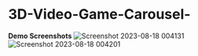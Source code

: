 # 3D-Video-Game-Carousel-

**Demo Screenshots**
![Screenshot 2023-08-18 004131](https://github.com/GovindGoku/3D-Video-Game-Carousel-/assets/117507364/4598ed53-cb13-4bb6-a29c-ac7bc46d9af4)
![Screenshot 2023-08-18 004201](https://github.com/GovindGoku/3D-Video-Game-Carousel-/assets/117507364/ec098415-f284-4de9-8962-71d20fa2f779)
